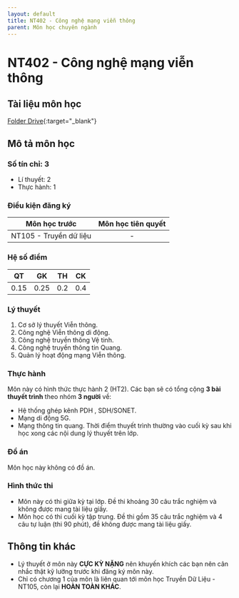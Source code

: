 ```yaml
---
layout: default
title: NT402 - Công nghệ mạng viễn thông
parent: Môn học chuyên ngành
---
```


# NT402 - Công nghệ mạng viễn thông

## Tài liệu môn học 
[Folder Drive](https://drive.google.com/drive/folders/1TPdkKe9ji-MjTJPw-_gpUhFM-lQW20uN?usp=sharing){:target="_blank"}

## Mô tả môn học

### Số tín chỉ: 3
- Lí thuyết: 2
- Thực hành: 1

### Điều kiện đăng ký

| Môn học trước| Môn học tiên quyết  |
|------|-----|
| <center>NT105 - Truyền dữ liệu</center>| <center>-</center>|

### Hệ số điểm

| QT   | GK  | TH  | CK  |
|------|-----|-----|-----|
| <center>0.15</center>| <center>0.25</center>| <center>0.2</center> | <center>0.4</center> |

### Lý thuyết

1. Cơ sở lý thuyết Viễn thông.
2. Công nghệ Viễn thông di động.
3. Công nghệ truyền thông Vệ tinh.
4. Công nghệ truyền thông tin Quang.
5. Quản lý hoạt động mạng Viễn thông.

### Thực hành

Môn này có hình thức thực hành 2 (HT2). Các bạn sẽ có tổng cộng **3 bài thuyết trình** theo nhóm **3 người** về: 
- Hệ thống ghép kênh PDH , SDH/SONET.
- Mạng di động 5G.
- Mạng thông tin quang.
Thời điểm thuyết trình thường vào cuối kỳ sau khi học xong các nội dung lý thuyết trên lớp.

### Đồ án

Môn học này không có đồ án.

### Hình thức thi

- Môn này có thi giữa kỳ tại lớp.  Đề thi khoảng 30 câu trắc nghiệm và không được mang tài liệu giấy.
- Môn học có thi cuối kỳ tập trung. Đề thi gồm 35 câu trắc nghiệm và 4 câu tự luận (thi 90 phút), đề không được mang tài liệu giấy.

## Thông tin khác

- Lý thuyết ở môn này **CỰC KỲ NẶNG** nên khuyến khích các bạn nên cân nhắc thật kỹ lưỡng trước khi đăng ký môn này.
- Chỉ có chương 1 của môn là liên quan tới môn học Truyền Dữ Liệu - NT105, còn lại **HOÀN TOÀN KHÁC**.
